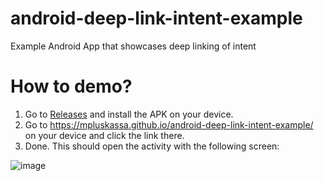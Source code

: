 # android-deep-link-intent-example
Example Android App that showcases deep linking of intent

# How to demo?

1. Go to [Releases](https://github.com/MplusKASSA/android-deep-link-intent-example/releases) and install the APK on your device.
2. Go to https://mpluskassa.github.io/android-deep-link-intent-example/ on your device and click the link there.
3. Done. This should open the activity with the following screen:

![image](https://user-images.githubusercontent.com/44289792/192725016-4ba36e0c-0674-45f5-9eba-245bc893c414.png)

